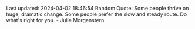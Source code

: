 Last updated: 2024-04-02 18:46:54
Random Quote: Some people thrive on huge, dramatic change. Some people prefer the slow and steady route. Do what's right for you. - Julie Morgenstern